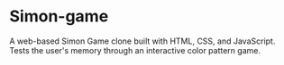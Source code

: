 # Simon-game
A web-based Simon Game clone built with HTML, CSS, and JavaScript. Tests the user's memory through an interactive color  pattern game.
